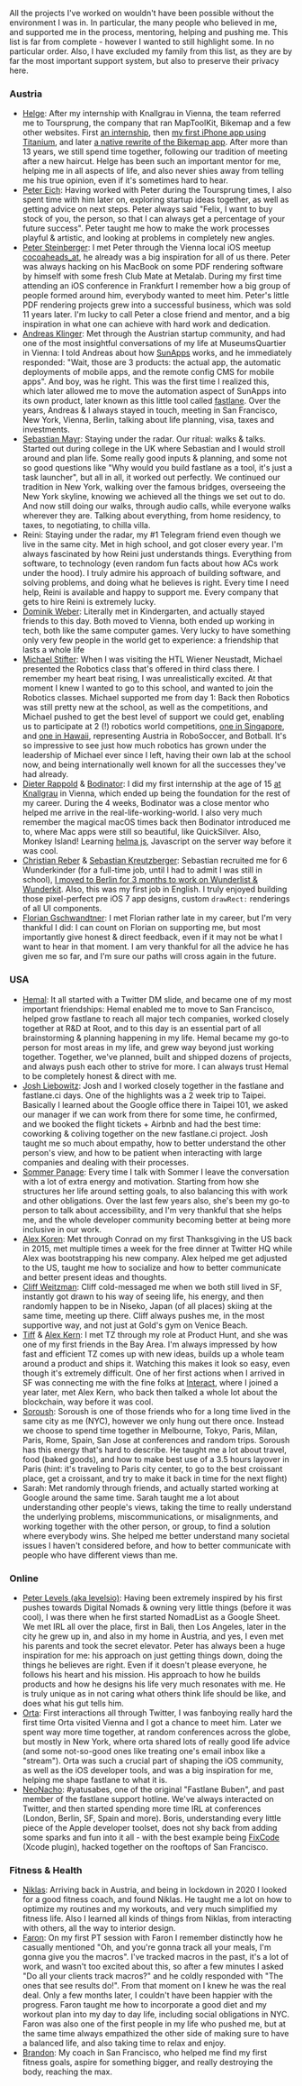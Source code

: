 <!-- Inspired by https://klinger.io/posts/%F0%9F%99%8F -->

All the projects I've worked on wouldn't have been possible without the environment I was in. In particular, the many people who believed in me, and supported me in the process, mentoring, helping and pushing me. This list is far from complete - however I wanted to still highlight some. In no particular order. Also, I have excluded my family from this list, as they are by far the most important support system, but also to preserve their privacy here.

### Austria

- [Helge](https://twitter.com/helge): After my internship with Knallgrau in Vienna, the team referred me to Toursprung, the company that ran MapToolKit, Bikemap and a few other websites. First [an internship](/blog/toursprung-intern), then [my first iPhone app using Titanium](/blog/bikemap), and later [a native rewrite of the Bikemap app](/blog/bikemap-3-0). After more than 13 years, we still spend time together, following our tradition of meeting after a new haircut. Helge has been such an important mentor for me, helping me in all aspects of life, and also never shies away from telling me his true opinion, even if it's sometimes hard to hear.
- [Peter Eich](https://twitter.com/seriengruender): Having worked with Peter during the Toursprung times, I also spent time with him later on, exploring startup ideas together, as well as getting advice on next steps. Peter always said "Felix, I want to buy stock of you, the person, so that I can always get a percentage of your future success". Peter taught me how to make the work processes playful & artistic, and looking at problems in completely new angles.
- [Peter Steinberger](https://twitter.com/steipete): I met Peter through the Vienna local iOS meetup [cocoaheads_at](https://twitter.com/cocoaheads_at), he already was a big inspiration for all of us there. Peter was always hacking on his MacBook on some PDF rendering software by himself with some fresh Club Mate at Metalab. During my first time attending an iOS conference in Frankfurt I remember how a big group of people formed around him, everybody wanted to meet him. Peter's little PDF rendering projects grew into a successful business, which was sold 11 years later. I'm lucky to call Peter a close friend and mentor, and a big inspiration in what one can achieve with hard work and dedication.
- [Andreas Klinger](https://twitter.com/andreasklinger): Met through the Austrian startup community, and had one of the most insightful conversations of my life at MuseumsQuartier in Vienna: I told Andreas about how [SunApps](/blog/sunapps) works, and he immediately responded: "Wait, those are 3 products: the actual app, the automatic deployments of mobile apps, and the remote config CMS for mobile apps". And boy, was he right. This was the first time I realized this, which later allowed me to move the automation aspect of SunApps into its own product, later known as this little tool called [fastlane](https://github.com/fastlane/fastlane). Over the years, Andreas & I always stayed in touch, meeting in San Francisco, New York, Vienna, Berlin, talking about life planning, visa, taxes and investments.
- [Sebastian Mayr](https://twitter.com/sebmasterkde): Staying under the radar. Our ritual: walks & talks. Started out during college in the UK where Sebastian and I would stroll around and plan life. Some really good inputs & planning, and some not so good questions like "Why would you build fastlane as a tool, it's just a task launcher", but all in all, it worked out perfectly. We continued our tradition in New York, walking over the famous bridges, overseeing the New York skyline, knowing we achieved all the things we set out to do. And now still doing our walks, through audio calls, while everyone walks wherever they are. Talking about everything, from home residency, to taxes, to negotiating, to chilla villa.
- Reini: Staying under the radar, my #1 Telegram friend even though we live in the same city. Met in high school, and got closer every year. I'm always fascinated by how Reini just understands things. Everything from software, to technology (even random fun facts about how ACs work under the hood). I truly admire his approach of building software, and solving problems, and doing what he believes is right. Every time I need help, Reini is available and happy to support me. Every company that gets to hire Reini is extremely lucky.
- [Dominik Weber](https://twitter.com/Domysee): Literally met in Kindergarten, and actually stayed friends to this day. Both moved to Vienna, both ended up working in tech, both like the same computer games. Very lucky to have something only very few people in the world get to experience: a friendship that lasts a whole life
- [Michael Stifter](https://robo4you.at/team): When I was visiting the HTL Wiener Neustadt, Michael presented the Robotics class that's offered in third class there. I remember my heart beat rising, I was unrealistically excited. At that moment I knew I wanted to go to this school, and wanted to join the Robotics classes. Michael supported me from day 1: Back then Robotics was still pretty new at the school, as well as the competitions, and Michael pushed to get the best level of support we could get, enabling us to participate at 2 (!) robotics world competitions, [one in Singapore](/blog/robocup-2010), and [one in Hawaii](/blog/botball-2012), representing Austria in RoboSoccer, and Botball. It's so impressive to see just how much robotics has grown under the leadership of Michael ever since I left, having their own lab at the school now, and being internationally well known for all the successes they've had already.
- [Dieter Rappold](https://twitter.com/sierralog) & [Bodinator](https://twitter.com/bodinator): I did my first internship at the age of 15 [at Knallgrau](/blog/knallgrau) in Vienna, which ended up being the foundation for the rest of my career. During the 4 weeks, Bodinator was a close mentor who helped me arrive in the real-life-working-world. I also very much remember the magical macOS times back then Bodinator introduced me to, where Mac apps were still so beautiful, like QuickSilver. Also, Monkey Island! Learning [helma js](https://github.com/helma-org/helma), Javascript on the server way before it was cool.
- [Christian Reber](https://twitter.com/christianreber) & [Sebastian Kreutzberger](https://twitter.com/skreutzb): Sebastian recruited me for 6 Wunderkinder (for a full-time job, until I had to admit I was still in school), [I moved to Berlin for 3 months to work on Wunderlist & Wunderkit](/blog/6-wunderkinder). Also, this was my first job in English. I truly enjoyed building those pixel-perfect pre iOS 7 app designs, custom `drawRect:` renderings of all UI components.
- [Florian Gschwandtner](https://www.instagram.com/florian.gschwandtner/): I met Florian rather late in my career, but I'm very thankful I did: I can count on Florian on supporting me, but most importantly give honest & direct feedback, even if it may not be what I want to hear in that moment. I am very thankful for all the advice he has given me so far, and I'm sure our paths will cross again in the future.

### USA

- [Hemal](https://twitter.com/hemal): It all started with a Twitter DM slide, and became one of my most important friendships: Hemal enabled me to move to San Francisco, helped grow fastlane to reach all major tech companies, worked closely together at R&D at Root, and to this day is an essential part of all brainstorming & planning happening in my life. Hemal became my go-to person for most areas in my life, and grew way beyond just working together. Together, we've planned, built and shipped dozens of projects, and always push each other to strive for more. I can always trust Hemal to be completely honest & direct with me.
- [Josh Liebowitz](https://twitter.com/taquitos): Josh and I worked closely together in the fastlane and fastlane.ci days. One of the highlights was a 2 week trip to Taipei. Basically I learned about the Google office there in Taipei 101, we asked our manager if we can work from there for some time, he confirmed, and we booked the flight tickets + Airbnb and had the best time: coworking & coliving together on the new fastlane.ci project. Josh taught me so much about empathy, how to better understand the other person's view, and how to be patient when interacting with large companies and dealing with their processes. 
- [Sommer Panage](https://twitter.com/sommer): Every time I talk with Sommer I leave the conversation with a lot of extra energy and motivation. Starting from how she structures her life around setting goals, to also balancing this with work and other obligations. Over the last few years also, she's been my go-to person to talk about accessibility, and I'm very thankful that she helps me, and the whole developer community becoming better at being more inclusive in our work.
- [Alex Koren](https://twitter.com/alexekoren): Met through Conrad on my first Thanksgiving in the US back in 2015, met multiple times a week for the free dinner at Twitter HQ while Alex was bootstrapping his new company. Alex helped me get adjusted to the US, taught me how to socialize and how to better communicate and better present ideas and thoughts.
- [Cliff Weitzman](https://twitter.com/cliffweitzman): Cliff cold-messaged me when we both still lived in SF, instantly got drawn to his way of seeing life, his energy, and then randomly happen to be in Niseko, Japan (of all places) skiing at the same time, meeting up there. Cliff always pushes me, in the most supportive way, and not just at Gold's gym on Venice Beach.
- [Tiff](https://twitter.com/tzhongg) & [Alex Kern](https://twitter.com/kernio): I met TZ through my role at Product Hunt, and she was one of my first friends in the Bay Area. I'm always impressed by how fast and efficient TZ comes up with new ideas, builds up a whole team around a product and ships it. Watching this makes it look so easy, even though it's extremely difficult. One of her first actions when I arrived in SF was connecting me with the fine folks at [Interact](https://joininteract.com/), where I joined a year later, met Alex Kern, who back then talked a whole lot about the blockchain, way before it was cool.
- [Soroush](https://twitter.com/khanlou): Soroush is one of those friends who for a long time lived in the same city as me (NYC), however we only hung out there once. Instead we choose to spend time together in Melbourne, Tokyo, Paris, Milan, Paris, Rome, Spain, San Jose at conferences and random trips. Soroush has this energy that's hard to describe. He taught me a lot about travel, food (baked goods), and how to make best use of a 3.5 hours layover in Paris (hint: it's traveling to Paris city center, to go to the best croissant place, get a croissant, and try to make it back in time for the next flight)
- Sarah: Met randomly through friends, and actually started working at Google around the same time. Sarah taught me a lot about understanding other people's views, taking the time to really understand the underlying problems, miscommunications, or misalignments, and working together with the other person, or group, to find a solution where everybody wins. She helped me better understand many societal issues I haven't considered before, and how to better communicate with people who have different views than me.

### Online

- [Peter Levels (aka levelsio)](https://twitter.com/levelsio/): Having been extremely inspired by his first pushes towards Digital Nomads & owning very little things (before it was cool), I was there when he first started NomadList as a Google Sheet. We met IRL all over the place, first in Bali, then Los Angeles, later in the city he grew up in, and also in my home in Austria, and yes, I even met his parents and took the secret elevator. Peter has always been a huge inspiration for me: his approach on just getting things down, doing the things he believes are right. Even if it doesn't please everyone, he follows his heart and his mission. His approach to how he builds products and how he designs his life very much resonates with me. He is truly unique as in not caring what others think life should be like, and does what his gut tells him.
- [Orta](https://twitter.com/orta): First interactions all through Twitter, I was fanboying really hard the first time Orta visited Vienna and I got a chance to meet him. Later we spent way more time together, at random conferences across the globe, but mostly in New York, where orta shared lots of really good life advice (and some not-so-good ones like treating one's email inbox like a "stream"). Orta was such a crucial part of shaping the iOS community, as well as the iOS developer tools, and was a big inspiration for me, helping me shape fastlane to what it is.
- [NeoNacho](https://twitter.com/NeoNacho): #yatusabes, one of the original "Fastlane Buben", and past member of the fastlane support hotline. We've always interacted on Twitter, and then started spending more time IRL at conferences (London, Berlin, SF, Spain and more). Boris, understanding every little piece of the Apple developer toolset, does not shy back from adding some sparks and fun into it all - with the best example being [FixCode](https://thenextweb.com/news/fixcode-plugin-replaces-xcodes-fix-issue-button-with-something-teams-can-actually-use) (Xcode plugin), hacked together on the rooftops of San Francisco.

### Fitness & Health

- [Niklas](https://www.instagram.com/schmidniklas_/): Arriving back in Austria, and being in lockdown in 2020 I looked for a good fitness coach, and found Niklas. He taught me a lot on how to optimize my routines and my workouts, and very much simplified my fitness life. Also I learned all kinds of things from Niklas, from interacting with others, all the way to interior design.
- [Faron](https://www.instagram.com/faronsalisbury/): On my first PT session with Faron I remember distinctly how he casually mentioned "Oh, and you're gonna track all your meals, I'm gonna give you the macros". I've tracked macros in the past, it's a lot of work, and wasn't too excited about this, so after a few minutes I asked "Do all your clients track macros?" and he coldly responded with "The ones that see results do!". From that moment on I knew he was the real deal. Only a few months later, I couldn't have been happier with the progress. Faron taught me how to incorporate a good diet and my workout plan into my day to day life, including social obligations in NYC. Faron was also one of the first people in my life who pushed me, but at the same time always empathized the other side of making sure to have a balanced life, and also taking time to relax and enjoy.
- [Brandon](https://www.instagram.com/brandonvu/): My coach in San Francisco, who helped me find my first fitness goals, aspire for something bigger, and really destroying the body, reaching the max.


